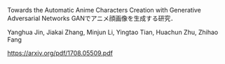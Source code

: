Towards the Automatic Anime Characters Creation with Generative Adversarial Networks
GANでアニメ顔画像を生成する研究．

Yanghua Jin, Jiakai Zhang, Minjun Li, Yingtao Tian, Huachun Zhu, Zhihao Fang

https://arxiv.org/pdf/1708.05509.pdf
